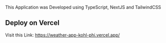 This Application was Developed using TypeScript, NextJS and TailwindCSS

## Deploy on Vercel

Visit this Link: https://weather-app-kohl-phi.vercel.app/
